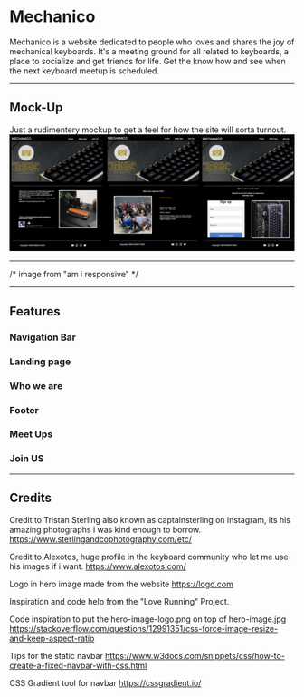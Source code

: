 # Mechanico #

Mechanico is a website dedicated to people who loves and shares the joy of mechanical keyboards.
It's a meeting ground for all related to keyboards, a place to socialize and get friends for life.
Get the know how and see when the next keyboard meetup is scheduled.
_________________________________________________________________________________________________

## Mock-Up ##
Just a rudimentery mockup to get a feel for how the site will sorta turnout.
![Mockup image 1](/assets/images/mechanico-mockup.png)
_________________________________________________________________________________________________

/* image from "am i responsive" */

_________________________________________________________________________________________________

## Features ##

### Navigation Bar ###

### Landing page ###

### Who we are

### Footer ###

### Meet Ups ###

### Join US ###
_________________________________________________________________________________________________
## Credits ##

Credit to Tristan Sterling also known as captainsterling on instagram, its his amazing photographs i was kind enough to borrow. https://www.sterlingandcophotography.com/etc/

Credit to Alexotos, huge profile in the keyboard community who let me use his images if i want.
https://www.alexotos.com/

Logo in hero image made from the website https://logo.com

Inspiration and code help from the "Love Running" Project.

Code inspiration to put the hero-image-logo.png on top of hero-image.jpg
https://stackoverflow.com/questions/12991351/css-force-image-resize-and-keep-aspect-ratio

Tips for the static navbar
https://www.w3docs.com/snippets/css/how-to-create-a-fixed-navbar-with-css.html

CSS Gradient tool for navbar
https://cssgradient.io/
